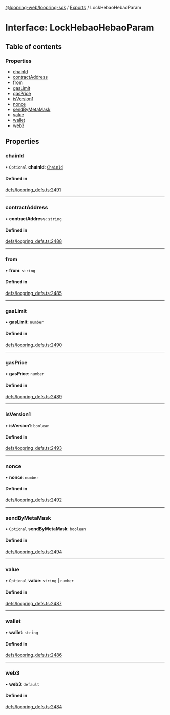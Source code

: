 [@loopring-web/loopring-sdk](../README.md) / [Exports](../modules.md) / LockHebaoHebaoParam

# Interface: LockHebaoHebaoParam

## Table of contents

### Properties

- [chainId](LockHebaoHebaoParam.md#chainid)
- [contractAddress](LockHebaoHebaoParam.md#contractaddress)
- [from](LockHebaoHebaoParam.md#from)
- [gasLimit](LockHebaoHebaoParam.md#gaslimit)
- [gasPrice](LockHebaoHebaoParam.md#gasprice)
- [isVersion1](LockHebaoHebaoParam.md#isversion1)
- [nonce](LockHebaoHebaoParam.md#nonce)
- [sendByMetaMask](LockHebaoHebaoParam.md#sendbymetamask)
- [value](LockHebaoHebaoParam.md#value)
- [wallet](LockHebaoHebaoParam.md#wallet)
- [web3](LockHebaoHebaoParam.md#web3)

## Properties

### chainId

• `Optional` **chainId**: [`ChainId`](../enums/ChainId.md)

#### Defined in

[defs/loopring_defs.ts:2491](https://github.com/Loopring/loopring_sdk/blob/c031084/src/defs/loopring_defs.ts#L2491)

___

### contractAddress

• **contractAddress**: `string`

#### Defined in

[defs/loopring_defs.ts:2488](https://github.com/Loopring/loopring_sdk/blob/c031084/src/defs/loopring_defs.ts#L2488)

___

### from

• **from**: `string`

#### Defined in

[defs/loopring_defs.ts:2485](https://github.com/Loopring/loopring_sdk/blob/c031084/src/defs/loopring_defs.ts#L2485)

___

### gasLimit

• **gasLimit**: `number`

#### Defined in

[defs/loopring_defs.ts:2490](https://github.com/Loopring/loopring_sdk/blob/c031084/src/defs/loopring_defs.ts#L2490)

___

### gasPrice

• **gasPrice**: `number`

#### Defined in

[defs/loopring_defs.ts:2489](https://github.com/Loopring/loopring_sdk/blob/c031084/src/defs/loopring_defs.ts#L2489)

___

### isVersion1

• **isVersion1**: `boolean`

#### Defined in

[defs/loopring_defs.ts:2493](https://github.com/Loopring/loopring_sdk/blob/c031084/src/defs/loopring_defs.ts#L2493)

___

### nonce

• **nonce**: `number`

#### Defined in

[defs/loopring_defs.ts:2492](https://github.com/Loopring/loopring_sdk/blob/c031084/src/defs/loopring_defs.ts#L2492)

___

### sendByMetaMask

• `Optional` **sendByMetaMask**: `boolean`

#### Defined in

[defs/loopring_defs.ts:2494](https://github.com/Loopring/loopring_sdk/blob/c031084/src/defs/loopring_defs.ts#L2494)

___

### value

• `Optional` **value**: `string` \| `number`

#### Defined in

[defs/loopring_defs.ts:2487](https://github.com/Loopring/loopring_sdk/blob/c031084/src/defs/loopring_defs.ts#L2487)

___

### wallet

• **wallet**: `string`

#### Defined in

[defs/loopring_defs.ts:2486](https://github.com/Loopring/loopring_sdk/blob/c031084/src/defs/loopring_defs.ts#L2486)

___

### web3

• **web3**: `default`

#### Defined in

[defs/loopring_defs.ts:2484](https://github.com/Loopring/loopring_sdk/blob/c031084/src/defs/loopring_defs.ts#L2484)
